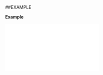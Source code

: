 

##EXAMPLE

**Example**

![](../../Examples/vbs/ClientScript.OnSaleStakeholderDeleted.vbs.txt)





